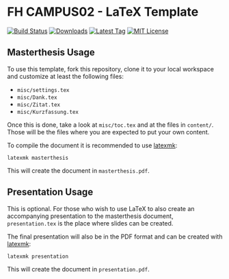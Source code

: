 # FH CAMPUS02 - LaTeX Template

[![Build Status](https://img.shields.io/travis/fladi/CAMPUS02-LaTeX/master.svg?style=flat-square)](https://travis-ci.org/fladi/CAMPUS02-LaTeX)
[![Downloads](https://img.shields.io/github/downloads/fladi/CAMPUS02-LaTeX/total.svg?style=flat-square)](https://github.com/fladi/CAMPUS02-LaTeX/releases)
[![Latest Tag](https://img.shields.io/github/tag/fladi/CAMPUS02-LaTeX.svg?style=flat-square)](https://github.com/fladi/CAMPUS02-LaTeX/releases/tag/1.2.0)
[![MIT License](https://img.shields.io/github/license/fladi/CAMPUS02-LaTeX.svg?style=flat-square)](https://opensource.org/licenses/MIT)

## Masterthesis Usage

To use this template, fork this repository, clone it to your local workspace and
customize at least the following files:

* `misc/settings.tex`
* `misc/Dank.tex`
* `misc/Zitat.tex`
* `misc/Kurzfassung.tex`

Once this is done, take a look at `misc/toc.tex` and at the files in `content/`.
Those will be the files where you are expected to put your own content.

To compile the document it is recommended to use
[latexmk](http://users.phys.psu.edu/~collins/software/latexmk-jcc/):

    latexmk masterthesis

This will create the document in `masterthesis.pdf`.

## Presentation Usage

This is optional. For those who wish to use LaTeX to also create an accompanying
presentation to the masterthesis document, `presentation.tex` is the place where
slides can be created.

The final presentation will also be in the PDF format and can be created with
[latexmk](http://users.phys.psu.edu/~collins/software/latexmk-jcc/):

    latexmk presentation

This will create the document in `presentation.pdf`.
